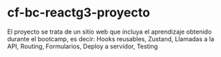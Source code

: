 # cf-bc-reactg3-proyecto
El proyecto se trata de un sitio web que incluya el aprendizaje obtenido durante el bootcamp, es decir:  Hooks reusables, Zustand, Llamadas a la API, Routing, Formularios, Deploy a servidor, Testing
